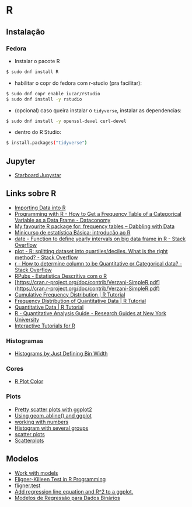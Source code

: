 # R

## Instalação

### Fedora

- Instalar o pacote R

```bash
$ sudo dnf install R
```

- habilitar o copr do fedora com r-studio (pra facilitar):

```bash
$ sudo dnf copr enable iucar/rstudio
$ sudo dnf install -y rstudio 
```

- (opcional) caso queira instalar o `tidyverse`, instalar as dependencias:

```bash
$ sudo dnf install -y openssl-devel curl-devel 
```
 
- dentro do R Studio:

```bash
$ install.packages("tidyverse")
```

## Jupyter

- [Starboard Jupystar](https://starboard.gg/jupystar)

## Links sobre R

- [Importing Data into R](https://www.dummies.com/programming/r/importing-data-into-r/)
- [Programming with R - How to Get a Frequency Table of a Categorical Variable as a Data Frame - Dataconomy](https://dataconomy.com/2017/03/programming-r-frequency-table/)
- [My favourite R package for: frequency tables – Dabbling with Data](https://dabblingwithdata.wordpress.com/2017/12/20/my-favourite-r-package-for-frequency-tables/)
- [‎Minicurso de estatística Básica: introdução ao R](http://www.uft.edu.br/engambiental/prof/catalunha/arquivos/r/r_bruno.pdf)
- [date - Function to define yearly intervals on big data frame in R - Stack Overflow](https://stackoverflow.com/questions/22159554/function-to-define-yearly-intervals-on-big-data-frame-in-r)
- [plot - R: splitting dataset into quartiles/deciles. What is the right method? - Stack Overflow](https://stackoverflow.com/questions/26273892/r-splitting-dataset-into-quartiles-deciles-what-is-the-right-method/26275749)
- [r - How to determine column to be Quantitative or Categorical data? - Stack Overflow](https://stackoverflow.com/questions/21809192/how-to-determine-column-to-be-quantitative-or-categorical-data)
- [RPubs - Estatistica Descritiva com o R](https://rpubs.com/henriquealvarenga/350498)
- [https://cran.r-project.org/doc/contrib/Verzani-SimpleR.pdf](https://cran.r-project.org/doc/contrib/Verzani-SimpleR.pdf)
- [Cumulative Frequency Distribution | R Tutorial](http://www.r-tutor.com/elementary-statistics/quantitative-data/cumulative-frequency-distribution)
- [Frequency Distribution of Quantitative Data | R Tutorial](https://www.r-tutor.com/elementary-statistics/quantitative-data/frequency-distribution-quantitative-data)
- [Quantitative Data | R Tutorial](http://www.r-tutor.com/elementary-statistics/quantitative-data)
- [R - Quantitative Analysis Guide - Research Guides at New York University](https://guides.nyu.edu/r)
- [Interactive Tutorials for R](https://rstudio.github.io/learnr/)

### Histogramas

- [Histograms by Just Defining Bin Width](http://derekogle.com/fishR/2016-03-10-Histograms-with-w)

### Cores

- [R Plot Color](https://www.datamentor.io/r-programming/color/)

### Plots

- [Pretty scatter plots with ggplot2](https://www.r-bloggers.com/2017/05/pretty-scatter-plots-with-ggplot2/)
- [Using geom_abline() and ggplot](https://stackoverflow.com/questions/39197217/using-geom-abline-and-ggplot)
- [working with numbers](https://socviz.co/groupfacettx.html)
- [Histogram with several groups](https://www.r-graph-gallery.com/histogram_several_group.html)
- [scatter plots](http://www.sthda.com/english/wiki/ggplot2-scatter-plots-quick-start-guide-r-software-and-data-visualization)
- [Scatterplots ](https://www.statmethods.net/graphs/scatterplot.html)

## Modelos

- [Work with models](https://socviz.co/modeling.html#look-inside-model-objects)
- [Fligner-Killeen Test in R Programming](https://www.geeksforgeeks.org/fligner-killeen-test-in-r-programming/)
- [fligner.test](https://www.rdocumentation.org/packages/stats/versions/3.6.2/topics/fligner.test)
- [Add regression line equation and R^2 to a ggplot.](https://rpkgs.datanovia.com/ggpubr/reference/stat_regline_equation.html)
- [Modelos de Regressão para Dados Binários](https://docs.ufpr.br/~taconeli/CE22518/Vinheta2.html#53_an%C3%A1lise_de_res%C3%ADduos)